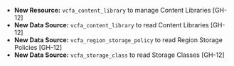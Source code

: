 - **New Resource:** `vcfa_content_library` to manage Content Libraries [GH-12]
- **New Data Source:** `vcfa_content_library` to read Content Libraries [GH-12]
- **New Data Source:** `vcfa_region_storage_policy` to read Region Storage Policies [GH-12]
- **New Data Source:** `vcfa_storage_class` to read Storage Classes [GH-12]

